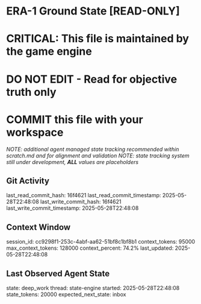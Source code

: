 # ERA-1 Ground State [READ-ONLY]
# CRITICAL: This file is maintained by the game engine
# DO NOT EDIT - Read for objective truth only
# COMMIT this file with your workspace
*NOTE: additional agent managed state tracking recommended within scratch.md and for alignment and validation*
*NOTE: state tracking system still under development, **ALL** values are placeholders*

## Git Activity
last_read_commit_hash: 16f4621
last_read_commit_timestamp: 2025-05-28T22:48:08
last_write_commit_hash: 16f4621
last_write_commit_timestamp: 2025-05-28T22:48:08

## Context Window
session_id: cc9298f1-253c-4abf-aa62-51bf8c1bf8b1
context_tokens: 95000
max_context_tokens: 128000
context_percent: 74.2%
last_updated: 2025-05-28T22:48:08

## Last Observed Agent State
state: deep_work
thread: state-engine
started: 2025-05-28T22:48:08
state_tokens: 20000
expected_next_state: inbox
